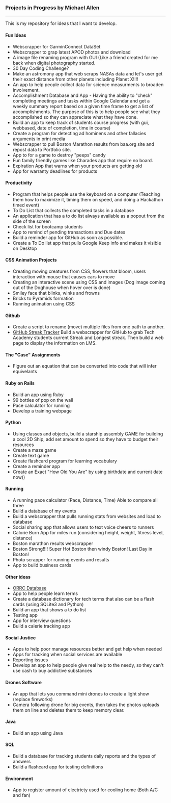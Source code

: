 ### Projects in Progress by Michael Allen
***

This is my repository for ideas that I want to develop.

#### Fun Ideas
* Webscrapper for GarminConnect DataSet
* Webscrapper to grap latest APOD photos and download
* A image file renaming program with GUI (Like a friend created for me back when digital photography started.
* 30 Day Coding Challenge?
* Make an astromony app that web scraps NASAs data and let's user get their exact distance from other planets including Planet X!!!!
* An app to help people collect data for science measurments to broaden involvement.
* Accomplishment Database and App - Having the ability to "check" completing meetings and tasks within Google Calendar and get a weekly summary report based on a given time frame to get a list of accomplishments. The purpose of this is to help people see what they accomplished so they can appreciate what they have done. 
* Build an app to keep track of students course progress (with gui, webbased, date of completion, time in course)
* Create a program for detecting ad hominens and other fallacies arguments in print media
* Webscrapper to pull Boston Marathon results from baa.org site and repost data to Portfolio site.
* App to for a game to destroy "peeps" candy 
* Fun family friendly games like Charades app that require no board.
* Expiration App that warns when your products are getting old
* App for warranty deadlines for products

#### Productivity
* Program that helps people use the keyboard on a computer (Teaching them how to maximize it, timing them on speed, and doing a Hackathon timed event)
* To Do List that collects the completed tasks in a database
* An application that has a to do list always available as a popout from the side of the screen
* Check list for bootcamp students
* App to remind of pending transactions and Due dates
* Build a reminder app for GitHub as soon as possible. 
* Create a To Do list app that pulls Google Keep info and makes it visible on Desktop

#### CSS Animation Projects
* Creating moving creatures from CSS, flowers that bloom, users interaction with mouse that causes cars to move
* Creating an interactive scene using CSS and images (Dog image coming out of the Doghouse when hover over is done)
* Smiley face that blinks, winks and frowns
* Bricks to Pyramids formation
* Running animation using CSS

#### Github
* Create a script to rename (move) multiple files from one path to another.
* [GitHub Streak Tracker](https://github.com/mrmichaelgallen/Projects-in-Progress/tree/master/GitHub-Streak-Tracker) Build a webscrapper for GitHub to grab Tech Academy students current Streak and Longest streak. Then build a web page to display the information on LMS.

#### The "Case" Assignments
* Figure out an equation that can be converted into code that will infer equivelants

#### Ruby on Rails
* Build an app using Ruby
* 99 bottles of pop on the wall
* Pace calculator for running
* Develop a training webpage

#### Python
* Using classes and objects, build a starship assembly GAME for building a cool 2D Ship, add set amount to spend so they have to budget their resources
* Create a maze game
* Create text game
* Create flashcard program for learning vocabulary
* Create a reminder app
* Create an Exact "How Old You Are" by using birthdate and current date now()

#### Running
* A running pace calculator (Pace, Distance, Time) Able to compare all three
* Build a database of my events
* Build a webscrapper that pulls running stats from websites and load to database
* Social sharing app that allows users to text voice cheers to runners
* Calorie Burn App for miles run (considering height, weight, fitness level, distance)
* Boston marathon results webscrapper
* Boston Strong!!!! Super Hot Boston then windy Boston! Last Day in Boston!
* Photo scrapper for running events and results
* App to build business cards

#### Other ideas
* [ORRC Database](https://github.com/mrmichaelgallen/Projects-in-Progress/tree/master/ORRC_Database)
* App to help people learn terms
* Create a database dictionary for tech terms that also can be a flash cards (using SQLite3 and Python)
* Build an app that shows a to do list
* Testing app
* App for interview questions
* Build a calerie tracking app

#### Social Justice
* Apps to help poor manage resources better and get help when needed
* Apps for tracking when social services are available
* Reporting issues
* Develop an app to help people give real help to the needy, so they can't use cash to buy addictive substances

#### Drones Software
* An app that lets you command mini drones to create a light show (replace fireworks)
* Camera following drone for big events, then takes the photos uploads them on line and deletes them to keep memory clear.

#### Java
* Build an app using Java

#### SQL
* Build a database for tracking students daily reports and the types of answers
* Build a flashcard app for testing definitions

#### Environment
* App to register amount of electricty used for cooling home (Both A/C and fan)

